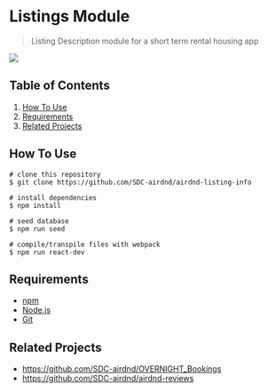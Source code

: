 # Listings Module

> Listing Description module for a short term rental housing app

![](Listings.gif)

## Table of Contents
1. <a href="#how_to_use">How To Use</a>
2. <a href="#requirements">Requirements</a>
3. <a href="#related_projects">Related Projects</a>
## <a id="how_to_use">How To Use</a>
```
# clone this repository
$ git clone https://github.com/SDC-airdnd/airdnd-listing-info

# install dependencies
$ npm install

# seed database
$ npm run seed

# compile/transpile files with webpack
$ npm run react-dev
```

## <a id="requirements">Requirements</a>
* [npm](https://www.npmjs.com/)
* [Node.js](https://nodejs.org/en/download/)
* [Git](https://git-scm.com/)

## <a id="related_projects">Related Projects</a>
* https://github.com/SDC-airdnd/OVERNIGHT_Bookings
* https://github.com/SDC-airdnd/airdnd-reviews
